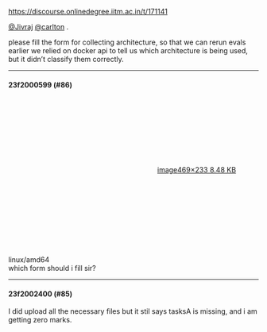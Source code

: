https://discourse.onlinedegree.iitm.ac.in/t/171141

<a class="mention" href="/u/jivraj">@Jivraj</a> <a class="mention" href="/u/carlton">@carlton</a> .</p>
</blockquote>
</aside>
<p>please fill the form for collecting architecture, so that we can rerun evals earlier we relied on docker api to tell us which architecture is being used, but it didn’t classify them correctly.</p><hr>

<h4>23f2000599 (#86)</h4>
<p><div class="lightbox-wrapper"><a class="lightbox" data-download-href="/uploads/short-url/5TjaGaQAJ4PO7nlS4AZlyiKBdq4.png?dl=1" href="https://europe1.discourse-cdn.com/flex013/uploads/iitm/original/3X/2/9/294b6ca3b2e386ec06fa6a9e356f2e2004eba2fc.png" rel="noopener nofollow ugc" title="image"><div class="meta"><svg aria-hidden="true" class="fa d-icon d-icon-far-image svg-icon"><use href="#far-image"></use></svg><span class="filename">image</span><span class="informations">469×233 8.48 KB</span><svg aria-hidden="true" class="fa d-icon d-icon-discourse-expand svg-icon"><use href="#discourse-expand"></use></svg></div></a></div></p>
<p>linux/amd64<br/>
which form should i fill sir?</p><hr>

<h4>23f2002400 (#85)</h4>
<p>I did upload all the necessary files but it stil says tasksA is missing, and i am getting zero marks.